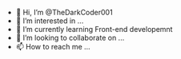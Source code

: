 - 👋 Hi, I’m @TheDarkCoder001
- 👀 I’m interested in ...
- 🌱 I’m currently learning Front-end developemnt
- 💞️ I’m looking to collaborate on ...
- 📫 How to reach me ...

<!---
TheDarkCoder001/TheDarkCoder001 is a ✨ special ✨ repository because its `README.md` (this file) appears on your GitHub profile.
You can click the Preview link to take a look at your changes.
--->
